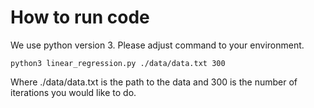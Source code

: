# How to run code
We use python version 3. Please adjust command to your environment.
```
python3 linear_regression.py ./data/data.txt 300
```
Where ./data/data.txt is the path to the data and 300 is the number of iterations you would like to do. 
